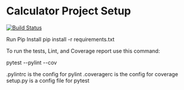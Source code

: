 # Calculator Project Setup
[![Build Status](https://app.travis-ci.com/umang4321/cal2_zeroexception1.svg?branch=calc_part3)](https://app.travis-ci.com/umang4321/cal2_zeroexception1)

Run Pip Install
pip install -r requirements.txt

To run the tests, Lint, and Coverage report use this command:

pytest  --pylint --cov

.pylintrc is the config for pylint
.coveragerc is the config for coverage
setup.py is a config file for pytest

